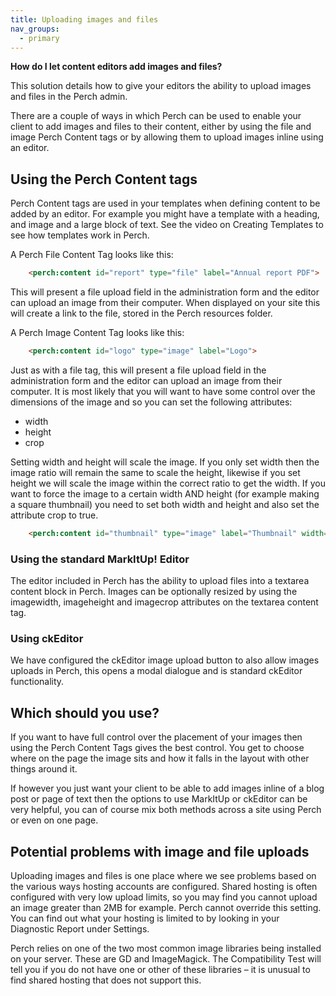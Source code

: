 ```yaml
---
title: Uploading images and files
nav_groups:
  - primary
---
```


**How do I let content editors add images and files?**

This solution details how to give your editors the ability to upload images and files in the Perch admin.

There are a couple of ways in which Perch can be used to enable your client to add images and files to their content, either by using the file and image Perch Content tags or by allowing them to upload images inline using an editor.

## Using the Perch Content tags

Perch Content tags are used in your templates when defining content to be added by an editor. For example you might have a template with a heading, and image and a large block of text. See the video on Creating Templates to see how templates work in Perch.

A Perch File Content Tag looks like this:

```html
    <perch:content id="report" type="file" label="Annual report PDF">
```

This will present a file upload field in the administration form and the editor can upload an image from their computer. When displayed on your site this will create a link to the file, stored in the Perch resources folder.

A Perch Image Content Tag looks like this:

```html
    <perch:content id="logo" type="image" label="Logo">
```

Just as with a file tag, this will present a file upload field in the administration form and the editor can upload an image from their computer. It is most likely that you will want to have some control over the dimensions of the image and so you can set the following attributes:

* width
* height
* crop

Setting width and height will scale the image. If you only set width then the image ratio will remain the same to scale the height, likewise if you set height we will scale the image within the correct ratio to get the width. If you want to force the image to a certain width AND height (for example making a square thumbnail) you need to set both width and height and also set the attribute crop to true.

```html
    <perch:content id="thumbnail" type="image" label="Thumbnail" width="40" height="40" crop>
```

### Using the standard MarkItUp! Editor

The editor included in Perch has the ability to upload files into a textarea content block in Perch. Images can be optionally resized by using the imagewidth, imageheight and imagecrop attributes on the textarea content tag.

### Using ckEditor

We have configured the ckEditor image upload button to also allow images uploads in Perch, this opens a modal dialogue and is standard ckEditor functionality.

## Which should you use?

If you want to have full control over the placement of your images then using the Perch Content Tags gives the best control. You get to choose where on the page the image sits and how it falls in the layout with other things around it.

If however you just want your client to be able to add images inline of a blog post or page of text then the options to use MarkItUp or ckEditor can be very helpful, you can of course mix both methods across a site using Perch or even on one page.

## Potential problems with image and file uploads

Uploading images and files is one place where we see problems based on the various ways hosting accounts are configured. Shared hosting is often configured with very low upload limits, so you may find you cannot upload an image greater than 2MB for example. Perch cannot override this setting. You can find out what your hosting is limited to by looking in your Diagnostic Report under Settings.

Perch relies on one of the two most common image libraries being installed on your server. These are GD and ImageMagick. The Compatibility Test will tell you if you do not have one or other of these libraries – it is unusual to find shared hosting that does not support this.
